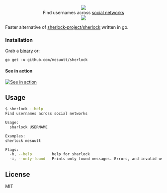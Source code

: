 <p align=center>
  <img src="https://user-images.githubusercontent.com/27065646/53551960-ae4dff80-3b3a-11e9-9075-cef786c69364.png"/>
<br>
<span>Find usernames across <a href="https://github.com/theyahya/sherlock/blob/master/sites.md">social networks</a>
<br>
  <img src="https://img.shields.io/badge/License-MIT-green.svg">
</span>

</p>

Faster alternative of [sherlock-project/sherlock](https://github.com/sherlock-project/sherlock) written in go.


### Installation

Grab a [binary](https://github.com/mesuutt/sherlock/releases) or:

```
go get -u github.com/mesuutt/sherlock
```

#### See in action

[![See in action](https://asciinema.org/a/xR5kuLPyNeqG3BAifRYJkS4AY.png)](https://asciinema.org/a/xR5kuLPyNeqG3BAifRYJkS4AY?speed=1.5)

## Usage

```bash
$ sherlock --help
Find usernames across social networks

Usage:
  sharlock USERNAME

Examples:
sherlock mesuutt

Flags:
  -h, --help         help for sharlock
  -i, --only-found   Prints only found messages. Errors, and invalid username errors will not appear.
```

## License

MIT
